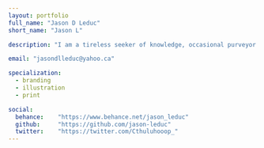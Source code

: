 ```yaml
---
layout: portfolio
full_name: "Jason D Leduc"
short_name: "Jason L"

description: "I am a tireless seeker of knowledge, occasional purveyor of wisdom and also, coincidentally, a graphic designer."

email: "jasondlleduc@yahoo.ca"

specialization:
  - branding
  - illustration
  - print

social:
  behance:    "https://www.behance.net/jason_leduc"
  github:     "https://github.com/jason-leduc"
  twitter:    "https://twitter.com/Cthuluhooop_"
---
```

